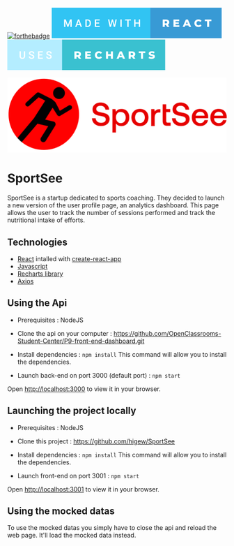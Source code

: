 [![forthebadge](https://forthebadge.com/images/badges/made-with-javascript.svg)](https://forthebadge.com)
[![forthebadge](./public/made-with-react.svg)](https://forthebadge.com)
[![forthebadge](./public/uses-recharts.svg)](https://forthebadge.com)

![SportSeeLogo](./src/assets/logo/logo.png)

# SportSee

SportSee is a startup dedicated to sports coaching. They decided to launch a new version of the user profile page, an analytics dashboard. This page allows the user to track the number of sessions performed and track the nutritional intake of efforts.

## Technologies

- [React](https://fr.reactjs.org/) intalled with [create-react-app](https://create-react-app.dev/)
- [Javascript](https://www.javascript.com/)
- [Recharts library](https://recharts.org/)
- [Axios](https://axios-http.com/)

## Using the Api

- Prerequisites :
  NodeJS
- Clone the api on your computer : https://github.com/OpenClassrooms-Student-Center/P9-front-end-dashboard.git
- Install dependencies :
  `npm install`
  This command will allow you to install the dependencies.

- Launch back-end on port 3000 (default port) :
  `npm start`

Open [http://localhost:3000](http://localhost:3000) to view it in your browser.

## Launching the project locally

- Prerequisites :
  NodeJS
- Clone this project : https://github.com/higew/SportSee
- Install dependencies :
  `npm install`
  This command will allow you to install the dependencies.

- Launch front-end on port 3001 :
  `npm start`

Open [http://localhost:3001](http://localhost:3001) to view it in your browser.

## Using the mocked datas

To use the mocked datas you simply have to close the api and reload the web page. It'll load the mocked data instead.
